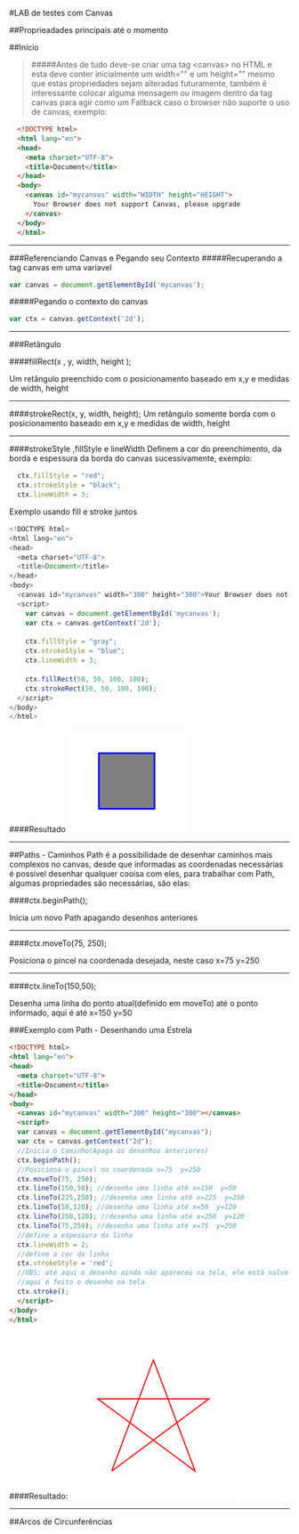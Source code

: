#LAB de testes com Canvas

##Proprieadades principais até o momento

##Início
>#####Antes de tudo deve-se criar uma tag <canvas\> no HTML e esta deve conter inicialmente um width="" e um height="" mesmo que estas propriedades sejam alteradas futuramente, também é interessante colocar alguma mensagem ou imagem dentro da tag canvas para agir como um Fallback caso o browser não suporte o uso de canvas, exemplo:

```html
  <!DOCTYPE html>
  <html lang="en">
  <head>
  	<meta charset="UTF-8">
  	<title>Document</title>
  </head>
  <body>
  	<canvas id="mycanvas" width="WIDTH" height="HEIGHT">
  	  Your Browser does not support Canvas, please upgrade
  	</canvas>
  </body>
  </html>
```

---------------------------------------------

###Referenciando Canvas e Pegando seu Contexto
#####Recuperando a tag canvas em uma variavel
```javascript
var canvas = document.getElementById('mycanvas');
```

#####Pegando o contexto do canvas
```javascript
var ctx = canvas.getContext('2d');
```

-----------------------------------------------

###Retângulo


####fillRect(x , y, width, height );

Um retângulo preenchido com o posicionamento baseado em x,y e medidas de width, height

-----------------------------------------------
####strokeRect(x, y, width, height);
Um retângulo somente borda com o posicionamento baseado em x,y e medidas de width, height

-----------------------------------------------

####strokeStyle ,fillStyle e lineWidth
Definem a cor do preenchimento, da borda e espessura da borda do canvas sucessivamente, exemplo:
```javascript
  ctx.fillStyle = "red";
  ctx.strokeStyle = "black";
  ctx.lineWidth = 3;
```

Exemplo usando fill e stroke juntos

```javascript
<!DOCTYPE html>
<html lang="en">
<head>
  <meta charset="UTF-8">
  <title>Document</title>
</head>
<body>
  <canvas id="mycanvas" width="300" height="300">Your Browser does not support Canvas, please upgrade</canvas>
  <script>
    var canvas = document.getElementById('mycanvas');
    var ctx = canvas.getContext('2d');
    
    ctx.fillStyle = "gray";
    ctx.strokeStyle = "blue";
    ctx.lineWidth = 3;

    ctx.fillRect(50, 50, 100, 100);
    ctx.strokeRect(50, 50, 100, 100);
  </script>
</body>
</html>
```

####Resultado
<img src="img/square.jpg" height="186" width="216" alt="">

------------------------------------------------------------

##Paths - Caminhos
Path é a possibilidade de desenhar caminhos mais complexos no canvas, desde que informadas as coordenadas necessárias é possível desenhar qualquer cooisa com eles, para trabalhar com Path, algumas propriedades são necessárias, são elas:

####ctx.beginPath();

Inicia um novo Path apagando desenhos anteriores

------------------------------------------------------

####ctx.moveTo(75, 250);

Posiciona o pincel na coordenada desejada, neste caso x=75  y=250

-------------------------------------------------------

####ctx.lineTo(150,50); 

Desenha uma linha do ponto atual(definido em moveTo) até o ponto informado, aqui é até x=150  y=50


###Exemplo com Path - Desenhando uma Estrela

```html
<!DOCTYPE html>
<html lang="en">
<head>
  <meta charset="UTF-8">
  <title>Document</title>
</head>
<body>
  <canvas id="mycanvas" width="300" height="300"></canvas>
  <script>
  var canvas = document.getElementById("mycanvas");
  var ctx = canvas.getContext("2d");
  //Inicia o Caminho(Apaga os desenhos anteriores)
  ctx.beginPath();
  //Posiciona o pincel na coordenada x=75  y=250
  ctx.moveTo(75, 250);
  ctx.lineTo(150,50); //desenha uma linha até x=150  y=50
  ctx.lineTo(225,250); //desenha uma linha até x=225  y=250
  ctx.lineTo(50,120); //desenha uma linha até x=50  y=120
  ctx.lineTo(250,120); //desenha uma linha até x=250  y=120
  ctx.lineTo(75,250); //desenha uma linha até x=75  y=250
  //define a espessura da linha
  ctx.lineWidth = 2;
  //define a cor da linha
  ctx.strokeStyle = 'red';
  //OBS: até aqui o desenho ainda não apareceu na tela, ele está salvo em memória
  //aqui é feito o desenho na tela
  ctx.stroke();
  </script>
</body>
</html>
```

####Resultado:
<img src="img/estrela.png" height="300" width="300" alt="">


------------------------------------------------------

##Arcos de Circunferências


